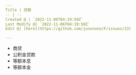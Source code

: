 ```yaml
---
Title | 贷款
-- | --
Created @ | `2022-11-06T04:19:50Z`
Last Modify @| `2022-11-06T04:19:50Z`
Edit @| [here](https://github.com/junxnone/F/issues/23)

---
```

- 商贷
- 公积金贷款
- 等额本息
- 等额本金
